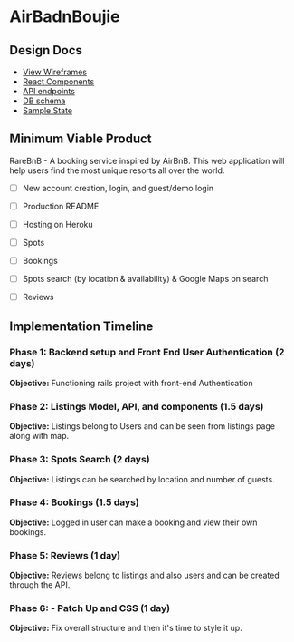 # AirBadnBoujie

[Heroku link]: heroku

## Design Docs
* [View Wireframes][wireframes]
* [React Components][components]
* [API endpoints][api-endpoints]
* [DB schema][schema]
* [Sample State][sample-state]

[wireframes]: /docs/wireframes
[components]: /docs/component-hierarchy.md
[sample-state]: /docs/sample-state.md
[api-endpoints]: /docs/api-endpoints.md
[schema]: /docs/schema.md

## Minimum Viable Product

RareBnB - A booking service inspired by AirBnB. This web application will help users find the most unique resorts all over the world.

- [ ] New account creation, login, and guest/demo login
- [ ] Production README
- [ ] Hosting on Heroku
- [ ] Spots
- [ ] Bookings
- [ ] Spots search (by location & availability) & Google Maps on search
- [ ] Reviews


## Implementation Timeline

### Phase 1: Backend setup and Front End User Authentication (2 days)

**Objective:** Functioning rails project with front-end Authentication

### Phase 2: Listings Model, API, and components (1.5 days)

**Objective:** Listings belong to Users and can be seen from listings page along with map.

### Phase 3: Spots Search (2 days)

**Objective:** Listings can be searched by location and number of guests.

### Phase 4: Bookings (1.5 days)

**Objective:** Logged in user can make a booking and view their own bookings.

### Phase 5: Reviews (1 day)

**Objective:** Reviews belong to listings and also users and can be created through the API.

### Phase 6: - Patch Up and CSS (1 day)

**Objective:** Fix overall structure and then it's time to style it up.
